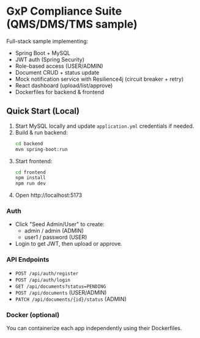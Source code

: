 # GxP Compliance Suite (QMS/DMS/TMS sample)

Full-stack sample implementing:
- Spring Boot + MySQL
- JWT auth (Spring Security)
- Role-based access (USER/ADMIN)
- Document CRUD + status update
- Mock notification service with Resilience4j (circuit breaker + retry)
- React dashboard (upload/list/approve)
- Dockerfiles for backend & frontend

## Quick Start (Local)
1) Start MySQL locally and update `application.yml` credentials if needed.
2) Build & run backend:
   ```bash
   cd backend
   mvn spring-boot:run
   ```
3) Start frontend:
   ```bash
   cd frontend
   npm install
   npm run dev
   ```
4) Open http://localhost:5173

### Auth
- Click "Seed Admin/User" to create:
  - admin / admin (ADMIN)
  - user1 / password (USER)
- Login to get JWT, then upload or approve.

### API Endpoints
- `POST /api/auth/register`
- `POST /api/auth/login`
- `GET /api/documents?status=PENDING`
- `POST /api/documents` (USER/ADMIN)
- `PATCH /api/documents/{id}/status` (ADMIN)

### Docker (optional)
You can containerize each app independently using their Dockerfiles.
